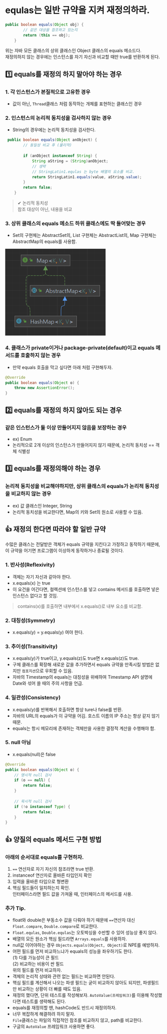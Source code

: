 # equlas는 일반 규약을 지켜 재정의하라.
```java
public boolean equals(Object obj) {
        // 같은 대상을 참조하고 있는지
        return (this == obj);
    }
```
위는 자바 모든 클래스의 상위 클래스인 Object 클래스의 equals 메소드다.</br>
재정의하지 않는 경우에는 인스턴스를 자기 자신과 비교할 때만 true를 반환하게 된다.

## 1️⃣ equals를 재정의 하지 말아야 하는 경우

### 1. 각 인스턴스가 본질적으로 고유한 경우
* 값이 아닌, `Thread`클래스 처럼 동작하는 개체를 표현하는 클래스인 경우

### 2. 인스턴스의 논리적 동치성을 검사하지 않는 경우
* String의 경우에는 논리적 동치성을 검사한다.
```java
 public boolean equals(Object anObject) {
        // 동일성 비교 후 (물리적)

        if (anObject instanceof String) {
            String aString = (String)anObject;
            // 생략
            // StringLatin1.equlas 는 byte 배열의 요소를 비교.
            return StringLatin1.equals(value, aString.value);
        }
        return false;
    }
```
> ✔ 논리적 동치성 </br> 참조 대상이 아닌, 내용을 비교

### 3. 상위 클래스의 equals 메소드 하위 클래스에도 딱 들어맞는 경우
* Set의 구현체는 AbstractSet의, List 구현체는 AbstractList의, Map 구현체는 AbstractMap의 equals를 사용함.

![map diagram](images/mapD.png)

### 4. 클래스가 private이거나 package-private(default)이고 equals 메서드를 호출하지 않는 경우
* 만약 equals 호출을 막고 싶다면 아래 처럼 구현해두자.
```java
@Override
public boolean equals(Object o) {
    throw new AssertionError();
}
```

## 2️⃣ equals를 재정의 하지 않아도 되는 경우
### 같은 인스턴스가 둘 이상 만들어지지 않음을 보장하는 경우
* ex) Enum
* 논리적으로 2개 이상의 인스턴스가 만들어지지 않기 때문에, 논리적 동치성 == 객체 식별성

## 3️⃣ equals를 재정의해야 하는 경우
### 논리적 동치성을 비교해야하지만, 상위 클래스의 equals가 논리적 동치성을 비교하지 않는 경우
* ex) 값 클래스인 Integer, String
* 논리적 동치성을 비교한다면, Map의 키와 Set의 원소로 사용할 수 있음.

## 👍 재정의 한다면 따라야 할 일반 규약
수많은 클래스는 전달받은 객체가 equals 규약을 지킨다고 가정하고 동작하기 때문에,
이 규약을 어기면 프로그램이 이상하게 동작하거나 종료될 것이다.

### 1. 반사성(Reflexivity)
* 객체는 자기 자신과 같아야 한다.
* x.equals(x) 는 true
* 이 요건을 어긴다면, 컬렉션에 인스턴스를 넣고 contains 메서드를 호출하면 넣은 인스턴스 없다고 할 것임.
> contains(x)를 호출하면 내부에서 x.equals()로 내부 요소를 비교함.
### 2. 대칭성(Symmetry)
* x.equals(y) = y.equals(y) 여야 한다.

### 3. 추이성(Transitivity)
* x.equals(y)가 true이고, y.equals(z)도 true면 x.equals(z)도 true.
* 구체 클래스를 확장해 새로운 값을 추가하면서 equals 규약을 만족시킬 방법은 없지만 `컴포지션`으로 우회할 수 있음.
* 자바의 Timestamp의 equals는 대칭성을 위배하여 Timestamp API 설명에 Date와 섞어 쓸 때의 주의 사항을 언급.
### 4. 일관성(Consistency)
* x.equals(y)를 반복해서 호출하면 항상 ture나 false를 반환.
* 자바의 URL의 equals가 이 규약을 어김. 호스트 이름의 IP 주소는 항상 같지 않기 때문.
* equals는 항시 메모리에 존재하는 객체만을 사용한 결정적 계산을 수행해야 함.

### 5. null 아님
* x.equals(null)은 false
```java
@Override
public boolean equals(Object o) {
    // 명시적 null 검사
    if (o == null) {
        return false;
    }

    // 묵시적 null 검사
    if (!o instanceof Type) {
        return false;
    }
}
```

## 👍 양질의 equals 메서드 구현 방법
### 아래의 순서대로 equals를 구현하자.
1. `==` 연산자로 자기 자신의 참조라면 true 반환.
2. instanceof 연산자로 올바른 타입인지 확인
3. 입력을 올바른 타입으로 형변환
4. 핵심 필드들이 일치하는지 확인.</br>인터페이스라면 필드 값을 가져올 때, 인터페이스의 메서드를 사용.

### 추가 Tip.
* float와 double은 부동소수 값을 다뤄야 하기 때문에 `==`연산자 대신 `Float.compare`, `Double.compare`로 비교한다.
* `Float.equlas`, `Double.equlas`는 오토박싱을 수반할 수 있어 성능상 좋지 않다.
* 배열의 모든 원소가 핵심 필드라면 `Arrays.equals`를 사용하자.
* null값 이어야하는 경우 `Objects.equals(Object, Object)`로 NPE를 예방하자.
* 어떤 필드를 먼저 비교하느냐가 equals의 성능을 좌우하기도 한다. </br>
(1) 다를 가능성이 큰 필드 </br>
(2) 비교하는 비용이 싼 필드 </br>
위의 필드를 먼저 비교하자.
* 객체의 논리적 상태와 관련 없는 필드는 비교하면 안된다.
* 핵심 필드를 계산해서 나오는 파생 필드는 굳이 비교하지 않아도 되지만, 파생필드만 비교하는 상황이 더 빠를 때도 있음. 
* 재정의 했다면, 단위 테스트를 작성해보자. `AutoValue(프레임워크)`를 이용해 작성했다면 테스트를 생략해도 된다.
* equals를 재정의할 땐, hashCode도 반드시 재정의하자.
* 너무 복잡하게 해결하려 하지 말자. </br>
`File`클래스는 파일의 직접적인 참조를 비교하지 않고, path를 비교한다.
* 구글의 `AutoValue` 프레임워크 사용하면 좋다.